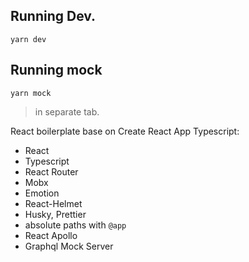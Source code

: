 ## Running Dev.

`yarn dev`

## Running mock

`yarn mock`

> in separate tab.

React boilerplate base on Create React App Typescript:

- React
- Typescript
- React Router
- Mobx
- Emotion
- React-Helmet
- Husky, Prettier
- absolute paths with `@app`
- React Apollo
- Graphql Mock Server
